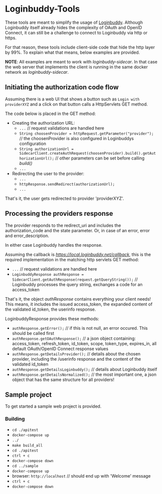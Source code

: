 # Loginbuddy-Tools

These tools are meant to simplify the usage of [Loginbuddy](https://github.com/SaschaZeGerman/loginbuddy). Although Loginbuddy itself already hides the complexity 
of OAuth and OpenID Connect, it can still be a challenge to connect to Loginbuddy via http or https.

For that reason, these tools include client-side code that hide the http layer by 99%. To explain what that means, below examples are provided.

**NOTE**: All examples are meant to work with *loginbuddy-sidecar*. In that case the web server that implements the client is running in the same 
docker network as *loginbuddy-sidecar*.

## Initiating the authorization code flow

Assuming there is a web UI that shows a button such as `Login with providerXYZ` and a click on that button calls a HttpServlets GET method.

The code below is placed in the GET method:

- Creating the authorization URL:
  - `...` // request validations are handled here
  - `String choosenProvider = httpRequest.getParameter("provider");`  // the choosenProvider is also configured in Loginbuddys configuration
  - `String authorizationUrl = SidecarClient.createAuthRequest(choosenProvider).build().getAuthorizationUrl();`  // other parameters can be set before calling *build()*
  - `...` 
- Redirecting the user to the provider:
  - `...`
  - `httpResponse.sendRedirect(authorizationUrl);`
  - `...`

That's it, the user gets redirected to provider 'providerXYZ'.

## Processing the providers response

The provider responds to the redirect_uri and includes the authorization_code and the state parameter. Or, in case of an error, error and error_description.

In either case Loginbuddy handles the response.

Assuming the callback is *https://local.loginbuddy.net/callback*, this is the required implementation in the matching http servlets GET method:

- `...` // request validations are handled here
- `LoginbuddyResponse authResponse = SidecarClient.getAuthResponse(request.getQueryString());`  // Loginbuddy processes the query string, exchanges a code for an access_token

That's it, the object *authResponse* contains everything your client needs! This means, it includes the issued access_token, the expanded content of the validated id_token, 
the userinfo response.

LoginbuddyResponse provides these methods:

- `authResponse.getError();`  // if this is not null, an error occured. This should be called first
- `authResponse.getOAuthResponse();`  // a json object containing: access_token, refresh_token, id_token, scope, token_type, expires_in, all default OAuth/OpenID Connect response values
- `authResponse.getDetailsProvider();`  // details about the chosen provider, including the /userinfo response and the content of the validated id_token
- `authResponse.getDetailsLoginbuddy();`  // details about Loginbuddy itself
- `authResponse.getDetailsNormalized();`  // the most important one, a json object that has the same structure for all providers!

## Sample project

To get started a sample web project is provided.

### Building

- `cd ./apitest`
- `docker-compose up`
- `../`
- `make build_all`
- `cd ./apitest`
- `ctrl + c`
- `docker-compose down`
- `cd ../sample`
- `docker-compose up`
- browser: `http://localhost`  // should end up with 'Welcome' message
- `ctrl + c`
- `docker-compose down`
